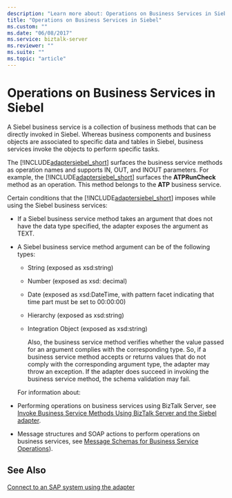 ```yaml
---
description: "Learn more about: Operations on Business Services in Siebel"
title: "Operations on Business Services in Siebel"
ms.custom: ""
ms.date: "06/08/2017"
ms.service: biztalk-server
ms.reviewer: ""
ms.suite: ""
ms.topic: "article"
---
```

# Operations on Business Services in Siebel
A Siebel business service is a collection of business methods that can be directly invoked in Siebel. Whereas business components and business objects are associated to specific data and tables in Siebel, business services invoke the objects to perform specific tasks.  
  
 The [!INCLUDE[adaptersiebel_short](../../includes/adaptersiebel-short-md.md)] surfaces the business service methods as operation names and supports IN, OUT, and INOUT parameters. For example, the [!INCLUDE[adaptersiebel_short](../../includes/adaptersiebel-short-md.md)] surfaces the **ATPRunCheck** method as an operation. This method belongs to the **ATP** business service.  
  
 Certain conditions that the [!INCLUDE[adaptersiebel_short](../../includes/adaptersiebel-short-md.md)] imposes while using the Siebel business services:  
  
- If a Siebel business service method takes an argument that does not have the data type specified, the adapter exposes the argument as TEXT.  
  
- A Siebel business service method argument can be of the following types:  
  
  - String (exposed as xsd:string)  
  
  - Number (exposed as xsd: decimal)  
  
  - Date (exposed as xsd:DateTime, with pattern facet indicating that time part must be set to 00:00:00)  
  
  - Hierarchy (exposed as xsd:string)  
  
  - Integration Object (exposed as xsd:string)  
  
    Also, the business service method verifies whether the value passed for an argument complies with the corresponding type. So, if a business service method accepts or returns values that do not comply with the corresponding argument type, the adapter may throw an exception. If the adapter does succeed in invoking the business service method, the schema validation may fail.  
  
  For information about:  
  
- Performing operations on business services using BizTalk Server, see [Invoke Business Service Methods Using BizTalk Server and the Siebel adapter](../../adapters-and-accelerators/adapter-siebel/invoke-business-service-methods-using-biztalk-server-and-the-siebel-adapter.md).  
  
- Message structures and SOAP actions to perform operations on business services, see [Message Schemas for Business Service Operations](../../adapters-and-accelerators/adapter-siebel/message-schemas-for-business-service-operations.md)).  
  
## See Also  
 [Connect to an SAP system using the adapter](../../adapters-and-accelerators/adapter-sap/connect-to-an-sap-system-using-the-adapter.md)
